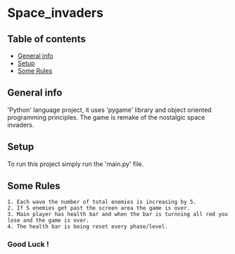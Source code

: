 # Space_invaders
## Table of contents
* [General info](#general-info)
* [Setup](#setup)
* [Some Rules](#some-rules)

## General info
'Python' language project, it uses 'pygame' library and object oriented programming principles.
The game is remake of the nostalgic space invaders.
## Setup
To run this project simply run the 'main.py' file. 
## Some Rules
```
1. Each wave the number of total enemies is increasing by 5.
2. If 5 enemies get past the screen area the game is over.
3. Main player has health bar and when the bar is turnning all red you lose and the game is over.
4. The health bar is being reset every phase/level.
```
### Good Luck !
